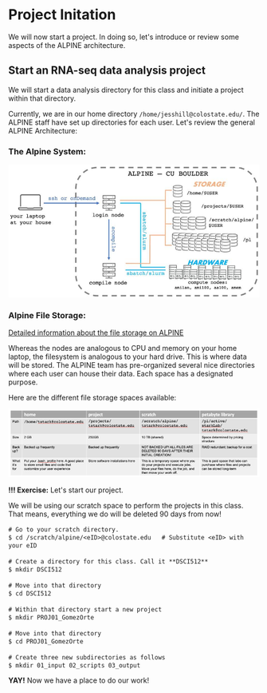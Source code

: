# Project Initation

We will now start a project. In doing so, let's introduce or review some aspects of the ALPINE architecture.

## Start an RNA-seq data analysis project

We will start a data analysis directory for this class and initiate a project within that directory.

Currently, we are in our home directory `/home/jesshill@colostate.edu/`. The ALPINE staff have set up directories for each user. Let's review the general ALPINE Architecture:

### The Alpine System: 

<p align="center">
<img width="700" alt="alpine map" src="https://github.com/jesshill/CSU-2025FA-DSCI-512-001_RNA-Sequencing_Data_Analysis/blob/main/Images/alpine_map.jpg">
</p>

### Alpine File Storage: 

[Detailed information about the file storage on ALPINE](https://curc.readthedocs.io/en/latest/compute/filesystems.html)

Whereas the nodes are analogous to CPU and memory on your home laptop, the filesystem is analogous to your hard drive. This is where data will be stored. The ALPINE team has pre-organized several nice directories where each user can house their data. Each space has a designated purpose.

Here are the different file storage spaces available:

<p align="center">
<img width="700" alt="file storage" src="https://github.com/jesshill/CSU-2025FA-DSCI-512-001_RNA-Sequencing_Data_Analysis/blob/main/Images/file_storage.png">
</p>

**!!! Exercise:** Let's start our project.

We will be using our scratch space to perform the projects in this class. That means, everything we do will be deleted 90 days from now!

```
# Go to your scratch directory.
$ cd /scratch/alpine/<eID>@colostate.edu   # Substitute <eID> with your eID
 
# Create a directory for this class. Call it **DSCI512**
$ mkdir DSCI512
 
# Move into that directory
$ cd DSCI512
 
# Within that directory start a new project
$ mkdir PROJ01_GomezOrte
 
# Move into that directory
$ cd PROJ01_GomezOrte
 
# Create three new subdirectories as follows
$ mkdir 01_input 02_scripts 03_output
```

**YAY!** Now we have a place to do our work!

